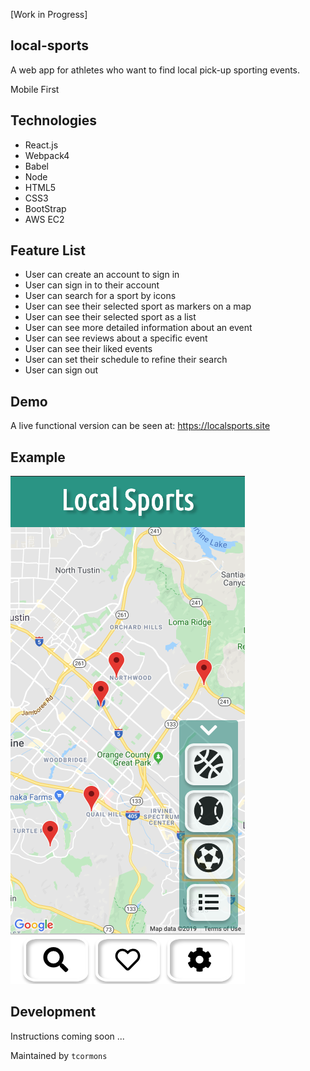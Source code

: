 [Work in Progress]

## local-sports

A web app for athletes who want to find local pick-up sporting events.

Mobile First 

## Technologies
- React.js
- Webpack4
- Babel
- Node
- HTML5
- CSS3
- BootStrap
- AWS EC2

## Feature List 
- User can create an account to sign in 
- User can sign in to their account
- User can search for a sport by icons
- User can see their selected sport as markers on a map
- User can see their selected sport as a list
- User can see more detailed information about an event
- User can see reviews about a specific event 
- User can see their liked events
- User can set their schedule to refine their search
- User can sign out

## Demo
A live functional version can be seen at: https://localsports.site

## Example 
![LocalSports](./assets/Example.png)

## Development
Instructions coming soon ... 
 
 
Maintained by `tcormons`

